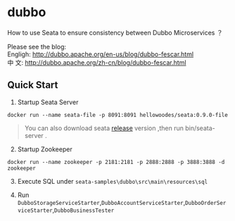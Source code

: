 # dubbo

How to use Seata to ensure consistency between Dubbo Microservices ？  

Please see the blog:   
Engligh: http://dubbo.apache.org/en-us/blog/dubbo-fescar.html   
中   文: http://dubbo.apache.org/zh-cn/blog/dubbo-fescar.html

## Quick Start 

1. Startup Seata Server 

```shell script
docker run --name seata-file -p 8091:8091 hellowoodes/seata:0.9.0-file
```
> You can also download seata [release](https://github.com/seata/seata/releases) version ,then run bin/seata-server .

2. Startup Zookeeper 

```shell script
docker run --name zookeeper -p 2181:2181 -p 2888:2888 -p 3888:3888 -d zookeeper
```

3. Execute SQL under `seata-samples\dubbo\src\main\resources\sql`

4. Run `DubboStorageServiceStarter`,`DubboAccountServiceStarter`,`DubboOrderServiceStarter`,`DubboBusinessTester`

